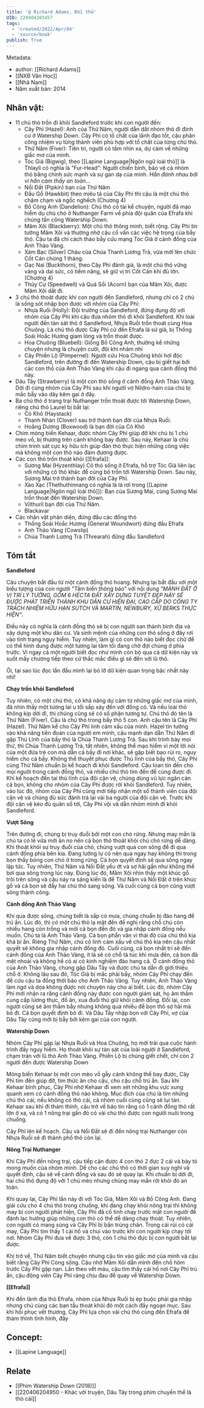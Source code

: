 ```yaml
---
title: '@ Richard Adams, Đồi thỏ'
UID: 220404203457
tags:
  - 'created/2022/Apr/04'
  - 'source/book'
publish: True
---
```


Metadata:

- author: [[Richard Adams]]
- [[NXB Văn Học]]
- [[Nhã Nam]]
- Năm xuất bản: 2014

## Nhân vật:
- 11 chú thỏ trốn đi khỏi Sandleford trước khi con người đến:
	- Cây Phỉ (Hazel): Anh của Thứ Năm, người dẫn dắt nhóm thỏ đi định cư ở Watership Down. Cây Phỉ có tố chất của lãnh đạo tốt, cậu phân công nhiệm vụ từng thành viên phù hợp với tố chất của từng chú thỏ.
	- Thứ Năm (Fiver): Tiên tri, người có tầm nhìn xa, dự cảm về những giấc mơ của mình.
	- Tóc Giả (Bigwig), theo [[Lapine Language|Ngôn ngữ loài thỏ]] là Thlayli có nghĩa là "Fur-Head": Người chiến binh, bảo vệ cả nhóm thỏ bằng chính sức mạnh và sự gan dạ của mình. *Hắn đánh nhau bởi vì hắn cảm thấy an toàn...*
	- Nồi Đất (Pipkin) bạn của Thứ Năm
	- Đầu Gỗ (Hawkbit) theo miêu tả của Cây Phỉ thì cậu là một chú thỏ chậm chạm và ngốc nghếch (Chương 4)
	- Bồ Công Anh (Dandelion): Chú thỏ có tài kể chuyện, người đã mạo hiểm dụ chú chó ở Nuthanger Farm về phía đội quân của Efrafa khi chúng tấn công Watership Down.
	- Mâm Xôi (Blackberry): Một chú thỏ thông minh, biết rộng. Cây Phỉ tin tưởng Mâm Xôi và thường nhờ cậu cố vấn các việc hệ trọng của bầy thỏ. Cậu ta đã chỉ cách tháo bẫy cứu mạng Tóc Giả ở cánh đồng của Anh Thảo Vàng.
	- Xám Bạc (Silver) Cháu của Chúa Thanh Lương Trà, vừa mới lên chức Cốt Cán chừng 1 tháng.
	- Gạc Nai (Buckthorn), theo Cây Phỉ đánh giá, là một chú thỏ vững vàng và dai sức, có tiềm năng, sẽ giữ vị trí Cốt Cán khi đủ lớn. (Chương 4)
	- Thủy Cự (Speedwell) và Quả Sồi (Acorn) bạn của Mâm Xôi, được Mâm Xôi dắt đi.
- 3 chú thỏ thoát được khi con người đến Sandleford, nhưng chỉ có 2 chú là sống sót nhập bọn được với nhóm của Cây Phỉ:
	- Nhựa Ruồi (Holly): Đội trưởng của Sandleford, đừng đụng độ với nhóm của Cây Phỉ khi cậu đưa nhóm thỏ đi khỏi Sandleford. Khi loài người đến tàn sát thỏ ở Sandleford, Nhựa Ruồi trốn thoát cùng Hoa Chuông. Là chú thỏ được Cây Phỉ cử đến Efrafa là sứ giả, bị Thống Soái Hoắc Hương giam lỏng và trốn thoát được.
	- Hoa Chuông (Bluebell): Giống Bồ Công Anh, thường kể những chuyện nhưng là chuyện cười, đôi khi nhảm nhí
	- Cây Phiền Lộ (Pimpernel): Người cứu Hoa Chuông khỏi hơi độc Sandleford, trên đường đi đến Watership Down, cậu bị giết hại bởi các con thỏ của Anh Thảo Vàng khi cậu đi ngang qua cánh đồng thỏ này.
- Dâu Tây (Strawberry) là một con thỏ sống ở cánh đồng Anh Thảo Vàng. Dời đi cùng nhóm của Cây Phỉ sau khi người vợ Nildro-hain của chú bị mắc bẫy vào dây kẽm gai ở đây.
- Ba chú thỏ ở trang trại Nuthanger trốn thoát được tới Watership Down, riêng chú thỏ Laurel bị bắt lại:
	- Cỏ Khô (Haystack)
	- Thanh Nhàn (Clover) sau trở thành bạn đời của Nhựa Ruồi.
	- Hoằng Dương (Boxwood) là bạn đời của Cỏ Khô
- Chim mòng biển Kehaar, được nhóm Cây Phỉ giúp đỡ khi chú bị 1 chú mèo vồ, bị thương trên cánh không bay được. Sau này, Kehaar là chú chim trinh sát cực kỳ hữu ích giúp đàn thỏ thực hiện những công việc mà không một con thỏ nào đảm đương được.
- Các con thỏ trốn thoát khỏi [[Efrafa]]:
	- Sương Mai (Hyzenthlay) Cô thỏ sống ở Efrafa, hỗ trợ Tóc Giả liên lạc với những cô thỏ khác để cùng bỏ trốn tới Watership Down. Sau này, Sương Mai trở thành bạn đời của Cây Phỉ.
	- Xào Xạc (Thethuthinnang có nghĩa là lá rơi trong [[Lapine Language|Ngôn ngữ loài thỏ]]): Bạn của Sương Mai, cùng Sương Mai trốn thoát đến Watership Down.
	- Vilthuril bạn đời của Thứ Năm. 
	- Blackavar
- Các nhân vật phản diện, đứng đầu các đồng thỏ
	- Thống Soái Hoắc Hương (General Woundwort) đứng đầu Efrafa
	- Anh Thảo Vàng (Cowslip)
	- Chúa Thanh Lương Trà (Threarah) đứng đầu Sandleford

## Tóm tắt

**Sandleford**

Câu chuyện bắt đầu từ một cánh đồng thỏ hoang. Nhưng lại bắt đầu với một biểu tượng của con người "Tấm biển thông báo" với nội dung *"MẢNH ĐẤT Ở VỊ TRÍ LÝ TƯỞNG, GỒM 6 HÉCTA ĐẤT XÂY DỰNG TUYỆT ĐẸP NÀY SẼ ĐƯỢC PHÁT TRIỂN THÀNH KHU DÂN CƯ HIỆN ĐẠI, CAO CẤP DO CÔNG TY TRÁCH NHIỆM HỮU HẠN SUTCH VÀ MARTIN, NEWBURY, XỨ BERKS THỰC HIỆN"*. 

Điều này có nghĩa là cánh đồng thỏ sẽ bị con người san thành bình địa và xây dựng một khu dân cư. Và sinh mệnh của những con thỏ sống ở đây rơi vào tình trạng nguy hiểm. Tuy nhiên, làm gì có con thỏ nào biết đọc chữ để có thể hình dung được một tương lai tăm tối đang chờ đợi chúng ở phía trước. Vì ngay cả một người biết đọc như mình còn bỏ qua cả dữ kiện này và suốt mấy chương tiếp theo cứ thắc mắc điều gì sẽ đến với lũ thỏ. 

Ôi, tại sao lúc đọc lần đầu mình lại bỏ lỡ dữ kiện quan trọng bậc nhất này nhỉ!

**Chạy trốn khỏi Sandleford**

Tuy nhiên, có một chú thỏ, có khả năng dự cảm từ những giấc mơ của mình, đã nhìn thấy một tương lai u tối sắp xảy đến với đồng cỏ. Và nếu loài thỏ không kịp dời đi, thì chúng cũng sẽ có số phận tương tự. Chú thỏ đó tên là Thứ Năm (Fiver). Cậu là chú thỏ trong bầy thỏ 5 con. Anh cậu tên là Cây Phỉ (Hazel). Thứ Năm kể cho Cây Phỉ linh cảm xấu của mình. Hazel tin tưởng vào khả năng tiên đoán của người em mình, cậu mạnh dạn dẫn Thứ Năm đi gặp Thủ Lĩnh của bầy thỏ là Chúa Thanh Lương Trà. Sau khi trình bày mọi thứ, thì Chúa Thanh Lương Trà, tất nhiên, không thể mạo hiểm vì một lời nói của một đứa trẻ con mà dẫn cả bầy đi nơi khác, sẽ gặp biết bao rủi ro, nguy hiểm cho cả bầy. Không thể thuyết phục được Thủ lĩnh của bầy thỏ, Cây Phỉ cùng Thứ Năm chuẩn bị kế hoạch đi khỏi Sandleford. Cậu loan tin đến cho mọi người trong cánh đồng thỏ, và nhiều chú thỏ tìm đến để cùng được đi. Khi kế hoạch đến tai thủ lĩnh của đội cận vệ, chúng dùng vũ lực ngăn cản cả bọn, không cho nhóm của Cây Phỉ được rời khỏi Sandleford. Tuy nhiên, vào lúc đó, nhóm của Cây Phỉ cũng mới tiếp nhận một số thành viên của đội cận vệ và chúng đủ sức đánh trả lại vài ba người của đội cận vệ. Trước khi đội cận vệ kéo đủ quân số tới, Cây Phỉ vội vã dẫn nhóm mình đi khỏi Sandleford. 

**Vượt Sông**

Trên đường đi, chúng bị truy đuổi bởi một con chó rừng. Nhưng may mắn là chú ta có lẽ vừa mới ăn no nên cả bọn thỏ thoát khỏi chú chó rừng dễ dàng. Khi thoát khỏi  sự truy đuổi của chó, chúng vượt qua con sông để đi qua cánh đồng phía bên kia. Đang lưỡng lự có nên qua ngay hay không thì trong bọn thấy bóng con chó ở trong rừng. Cả bọn quyết định sẽ qua sông ngay lập tức. Tuy nhiên, Thứ Năm và Nồi Đất yếu ớt và sợ hãi gần như không thể bơi qua sông trong lúc này. Đúng lúc đó, Mâm Xôi nhìn thấy một khúc gỗ trôi trên sông và cậu nảy ra sáng kiến là để Thứ Năm và Nồi Đất ở trên khúc gỗ và cả bọn sẽ đẩy hai chú thỏ sang sông. Và cuối cùng cả bọn cũng vượt sông thành công.

**Cánh đồng Anh Thảo Vàng**

Khi qua được sông, chúng biết là sắp có mưa, chúng chuẩn bị đào hang để trú ẩn. Lúc đó, thì có một chú thỏ lạ mặt đến đề nghị rằng chỗ chú còn nhiều hang còn trống và mời cả bọn đến đó và gia nhập cánh đồng nếu muốn. Chú ta là Anh Thảo Vàng. Cả bọn phẩn vân vì thái độ của chú thỏ kia khá bí ẩn. Riêng Thứ Năm, chú có linh cảm xấu về chú thỏ kia nên cậu nhất quyết sẽ không gia nhập cánh đồng đó. Cuối cùng, cả bọn nhất trí sẽ đến cánh đồng của Anh Thảo Vàng, ít là sẽ có chỗ tá túc khi mưa đến, cả bọn đã mệt nhoài và không hề có ai có kinh nghiệm đào hang cả. Ở cánh đồng thỏ của Anh Thảo Vàng, chúng gặp Dâu Tây và được chú ta dẫn đi giới thiệu chỗ ở. Không lâu sau đó, Tóc Giả bị mắc phải bẫy, nhóm Cây Phỉ chạy đến để cứu cậu ta đồng thời báo cho Anh Thảo Vàng. Tuy nhiên, Anh Thảo Vàng làm ngơ và dọa không được nói chuyện này cho ai biết. Lúc đó, nhóm Cây Phỉ mới nhận ra rằng cánh đồng này được con người giám sát, họ âm thầm cung cấp lương thực, đồ ăn, xua đuổi thú giữ khỏi cánh đồng. Đổi lại, con người cũng sẽ âm thầm bẫy nhưng không quá nhiều để bọn thỏ sợ hãi mà bỏ đi. Cả bọn quyết định bỏ đi. Và Dâu Tây nhập bọn với Cây Phỉ, vợ của Dâu Tây cũng mới bị bẫy bởi kẽm gai của con người.

**Watership Down**

Nhóm Cây Phỉ gặp lại Nhựa Ruồi và Hoa Chuông, họ mới trải qua cuộc hành trình đầy nguy hiểm. Họ thoát khỏi sự tàn sát của loài người ở Sandleford, chạm trán với lũ thỏ Anh Thảo Vàng. Phiền Lộ bị chúng giết chết, chỉ còn 2 người đến được Watership Down

Mòng biển Kehaar bị một con mèo vồ gẫy cánh không thể bay được, Cây Phỉ tìm đến giúp đỡ, tìm thức ăn cho cậu, cho cậu chỗ trú ẩn. Sau khi Kehaar bình phục, Cây Phỉ nhờ Kehaar đi xem xét những khu vực xung quanh xem có cánh đồng thỏ nào không. Mục đích của chú là tìm những chú thỏ cái, nếu không có thỏ cái, cả nhóm cuối cùng cũng sẽ lụi tàn. Kehaar sau khi đi thám thính, cậu trở về báo tin rằng có 1 cánh đồng thỏ rất lớn ở xa, và có 1 nông trại gần đó có vài chú thỏ được con người nuôi trong chuồng.

Cây Phỉ lên kế hoạch. Cậu và Nồi Đất sẽ đi đến nông trại Nuthanger còn Nhựa Ruồi sẽ đi thành phố thỏ còn lại. 

**Nông Trại Nuthanger**

Khi Cây Phỉ đến nông trại, cậu tiếp cận được 4 con thỏ 2 đực 2 cái và bày tỏ mong muốn của nhóm mình. Dể cho các chú thỏ có thời gian suy nghĩ và quyết định, cậu sẽ về cánh đồng và sau đó sẽ quay lại. Khi chuẩn bị dời đi, hai chú thỏ đụng độ với 1 chú mèo nhưng chúng may mắn rời khỏi đó an toàn.

Khi quay lại, Cây Phỉ lần này đi với Tóc Giả, Mâm Xôi và Bồ Công Anh. Đang giải cứu cho 4 chú thỏ trong chuồng, khi đang chạy khỏi nông trại thì không may bị con người phát hiện, Cây Phỉ đã cố tình chạy trước mặt con người để đánh lạc hướng giúp những con thỏ có thể dễ dàng chạy thoát. Tuy nhiên, con người có mang súng và Cây Phỉ bị bắn trúng chân. Trong cái rủi có cái may, Cây Phỉ tìm thấy 1 cái hố và chui vào trước khi con người kịp chạy tới nơi. Nhóm Cây Phỉ đưa về được 3 thỏ, còn 1 chú thỏ đực bị con người bắt lại được.

Khi trở về, Thứ Năm biết chuyện nhưng cậu tin vào giấc mơ của mình và cậu biết rằng Cây Phỉ Còng sống. Cậu nhờ Mâm Xôi dẫn mình đến chỗ hôm trước Cây Phỉ gặp nạn. Lần theo vết máu, cậu tìm thấy cái hố nơi Cây Phỉ trú ẩn, cậu động viên Cây Phỉ ráng chịu đau để quay về Watership Down. 

**[[Efrafa]]**

Khi đến lãnh địa thỏ Efrafa, nhóm của Nhựa Ruồi bị ép buộc phải gia nhập nhưng chú cùng các bạn tẩu thoát khỏi đó một cách đầy ngoạn mục. Sau khi hồi phục vết thương, Cây Phỉ lựa chọn vài chú thỏ cùng đến Efrafa để thám thính tình hình, đây 
## Concept:
- [[Lapine Language]]

## Relate
- [[Phim Watership Down (2018)]]
- [[220406204950 - Khác với truyện, Dâu Tây trong phim chuyển thể là thỏ cái]]